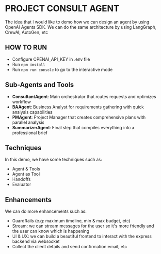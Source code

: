 # PROJECT CONSULT AGENT

The idea that I would like to demo how we can design an agent by using OpenAI Agents SDK. We can do the same architecture by using LangGraph, CrewAI, AutoGen, etc

## HOW TO RUN
- Configure OPENAI_API_KEY in .env file
- Run `npm install`
- Run `npm run console` to go to the interactive mode

## Sub-Agents and Tools
- **ConsultantAgent**: Main orchestrator that routes requests and optimizes workflow
- **BAAgent**: Business Analyst for requirements gathering with quick analysis capabilities
- **PMAgent**: Project Manager that creates comprehensive plans with parallel analysis
- **SummarizerAgent**: Final step that compiles everything into a professional brief

## Techniques
In this demo, we have some techniques such as:
- Agent & Tools
- Agent as Tool
- Handoffs
- Evaluator

## Enhancements
We can do more enhancements such as:
- GuardRails (e.g: maximum timeline, min & max budget, etc)
- Stream: we can stream messages for the user so it's more friendly and the user can know which is happening
- UI & UX: we can build a beautiful frontend to interact with the express backend via websocket
- Collect the client details and send confirmation email, etc

